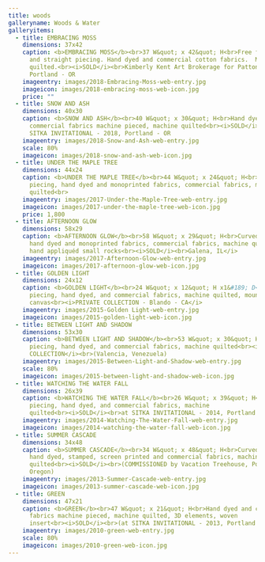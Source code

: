 ```yaml
---
title: woods
galleryname: Woods & Water
galleryitems:
  - title: EMBRACING MOSS
    dimensions: 37x42
    caption: <b>EMBRACING MOSS</b><br>37 W&quot; x 42&quot; H<br>Free form curved
      and straight piecing. Hand dyed and commercial cotton fabrics.  Machine
      quilted.<br><i>SOLD</i><br>Kimberly Kent Art Brokerage for Patton Home,
      Portland - OR
    imageentry: images/2018-Embracing-Moss-web-entry.jpg
    imageicon: images/2018-embracing-moss-web-icon.jpg
    price: ""
  - title: SNOW AND ASH
    dimensions: 40x30
    caption: <b>SNOW AND ASH</b><br>40 W&quot; x 30&quot; H<br>Hand dyed and
      commercial fabrics machine pieced, machine quilted<br><i>SOLD</i><br>at
      SITKA INVITATIONAL - 2018, Portland - OR
    imageentry: images/2018-Snow-and-Ash-web-entry.jpg
    scale: 80%
    imageicon: images/2018-snow-and-ash-web-icon.jpg
  - title: UNDER THE MAPLE TREE
    dimensions: 44x24
    caption: <b>UNDER THE MAPLE TREE</b><br>44 W&quot; x 24&quot; H<br>Curved
      piecing, hand dyed and monoprinted fabrics, commercial fabrics, machine
      quilted<br>
    imageentry: images/2017-Under-the-Maple-Tree-web-entry.jpg
    imageicon: images/2017-under-the-maple-tree-web-icon.jpg
    price: 1,800
  - title: AFTERNOON GLOW
    dimensions: 58x29
    caption: <b>AFTERNOON GLOW</b><br>58 W&quot; x 29&quot; H<br>Curved piecing,
      hand dyed and monoprinted fabrics, commercial fabrics, machine quilted,
      hand appliquéd small rocks<br><i>SOLD</i><br>Galena, IL</i>
    imageentry: images/2017-Afternoon-Glow-web-entry.jpg
    imageicon: images/2017-afternoon-glow-web-icon.jpg
  - title: GOLDEN LIGHT
    dimensions: 24x12
    caption: <b>GOLDEN LIGHT</b><br>24 W&quot; x 12&quot; H x1&#189; D<br>Curved
      piecing, hand dyed, and commercial fabrics, machine quilted, mounted on
      canvas<br><i>PRIVATE COLLECTION - Blando - CA</i>
    imageentry: images/2015-Golden Light-web-entry.jpg
    imageicon: images/2015-golden-light-web-icon.jpg
  - title: BETWEEN LIGHT AND SHADOW
    dimensions: 53x30
    caption: <b>BETWEEN LIGHT AND SHADOW</b><br>53 W&quot; x 30&quot; H<br>Curved
      piecing, hand dyed, and commercial fabrics, machine quilted<br><i>PRIVATE
      COLLECTION</i><br>(Valencia, Venezuela)
    imageentry: images/2015-Between-Light-and-Shadow-web-entry.jpg
    scale: 80%
    imageicon: images/2015-between-light-and-shadow-web-icon.jpg
  - title: WATCHING THE WATER FALL
    dimensions: 26x39
    caption: <b>WATCHING THE WATER FALL</b><br>26 W&quot; x 39&quot; H<br>Curved
      piecing, hand dyed, and commercial fabrics, machine
      quilted<br><i>SOLD</i><br>at SITKA INVITATIONAL - 2014, Portland - OR
    imageentry: images/2014-Watching-The-Water-Fall-web-entry.jpg
    imageicon: images/2014-watching-the-water-fall-web-icon.jpg
  - title: SUMMER CASCADE
    dimensions: 34x48
    caption: <b>SUMMER CASCADE</b><br>34 W&quot; x 48&quot; H<br>Curved piecing,
      hand dyed, stamped, screen printed and commercial fabrics, machine
      quilted<br><i>SOLD</i><br>(COMMISSIONED by Vacation Treehouse, Portland -
      Oregon)
    imageentry: images/2013-Summer-Cascade-web-entry.jpg
    imageicon: images/2013-summer-cascade-web-icon.jpg
  - title: GREEN
    dimensions: 47x21
    caption: <b>GREEN</b><br>47 W&quot; x 21&quot; H<br>Hand dyed and commercial
      fabrics machine pieced, machine quilted, 3D elements, woven
      insert<br><i>SOLD</i><br>(at SITKA INVITATIONAL - 2013, Portland - OR )
    imageentry: images/2010-green-web-entry.jpg
    scale: 80%
    imageicon: images/2010-green-web-icon.jpg
---
```

